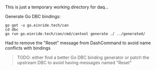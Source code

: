 This is just a temporary working directory for daq...

Generate Go DBC bindings:
```
go get -u go.einride.tech/can
cd dbc
go run go.einride.tech/can/cmd/cantool generate ./ ../generated/
```

Had to remove the "Reset" message from DashCommand to avoid name conflicts with bindings
> TODO: either find a better Go DBC binding generator or patch the upstream DBC to
> avoid having messages named "Reset" 